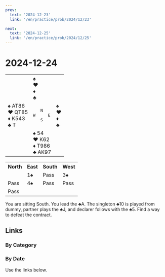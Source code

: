 ```yaml
---
prev:
  text: '2024-12-23'
  link: '/en/practice/prob/2024/12/23'

next:
  text: '2024-12-25'
  link: '/en/practice/prob/2024/12/25'
---
```


# 2024-12-24

<table class="deal">
	<tr>
		<td></td>
		<td>♠ <br>♥ <br>♦ <br>♣ </td>
		<td></td>
	</tr>
	<tr>
		<td>♠ AT86<br>♥ QT85<br>♦ K543<br>♣ T</td>
		<td><pre>   N<br>W     E<br>   S</pre></td>
		<td>♠ <br>♥ <br>♦ <br>♣ </td>
	</tr>
	<tr>
		<td></td>
		<td>♠ 54<br>♥ K62<br>♦ T986<br>♣ AK97</td>
		<td></td>
	</tr>
</table>

<table class="auction">
	<tr>
		<th>North</th>
		<th>East</th>
		<th>South</th>
		<th>West</th>
	</tr>
	<tr>
		<td></td>
		<td>1♠</td>
		<td>Pass</td>
		<td>3♠</td>
	</tr>
	<tr>
		<td>Pass</td>
		<td>4♠</td>
		<td>Pass</td>
		<td>Pass</td>
	</tr>
	<tr>
		<td>Pass</td>
		<td></td>
		<td></td>
		<td></td>
	</tr>
</table>

You are sitting South. You lead the ♣A. The singleton ♣10 is played from dummy, partner plays the ♣J, and declarer follows with the ♣5. Find a way to defeat the contract.

## Links

[<Badge type="tip" text="Check Solution"/>](/en/learning/prob/2024/12/24)

### By Category

[<Badge type="tip" text="<--"/>](/en/practice/prob/2024/12/20)
[<Badge type="tip" text="Calendar"/>](/en/practice/calendar/2024/12)
[<Badge type="tip" text="-->"/>](/en/practice/prob/2024/12/31)

### By Date

Use the links below.